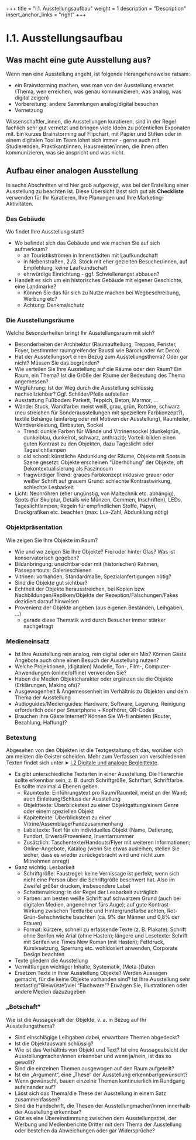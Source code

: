 +++
title = "I.1. Ausstellungsaufbau"
weight = 1
description = "Description"
insert_anchor_links = "right"
+++

# I.1. Ausstellungsaufbau

## Was macht eine gute Ausstellung aus?

Wenn man eine Ausstellung angeht, ist folgende Herangehensweise ratsam:
* ein Brainstorming machen, was man von der Ausstellung erwartet (Thema, wen erreichen, was genau kommunizieren, was analog, was digital zeigen)
* Vorbereitung: andere Sammlungen analog/digital besuchen
* Vernetzung

Wissenschaftler_innen, die Ausstellungen kuratieren, sind in der Regel fachlich sehr gut vernetzt und bringen viele Ideen zu potentiellen Exponaten mit. Ein kurzes Brainstorming auf Flipchart, mit Papier und Stiften oder in einem digitalen Tool im Team lohnt sich immer - gerne auch mit Studierenden, Praktikant/innen, Hausmeister/innen, die ihnen offen kommunizieren, was sie anspricht und was nicht.

## Aufbau einer analogen Ausstellung
In sechs Abschnitten wird hier grob aufgezeigt, was bei der Erstellung einer Ausstellung zu beachten ist. Diese Übersicht lässt sich gut als **Checkliste** verwenden für Ihr Kuratieren, Ihre Planungen und Ihre Marketing-Aktivitäten.

### Das Gebäude

Wo findet Ihre Ausstellung statt?

* Wo befindet sich das Gebäude und wie machen Sie auf sich aufmerksam?
    * an Touristikströmen in Innenstädten mit Laufkundschaft
    * in Nebenstraßen, 2./3. Stock mit eher gezielten Besucher/innen, auf Empfehlung, keine Laufkundschaft
    * ehrwürdige Einrichtung - ggf. Schwellenangst abbauen?
* Handelt es sich um ein historisches Gebäude mit eigener Geschichte, eine Landmarke?
    * Können Sie das für sich zu Nutze machen bei Wegbeschreibung, Werbung etc?
    * Achtung: Denkmalschutz

### Die Ausstellungsräume

Welche Besonderheiten bringt Ihr Ausstellungsraum mit sich?

* Besonderheiten der Architektur (Raumaufteilung, Treppen, Fenster, Foyer, bestimmter raumgreifender Baustil wie Barock oder Art Deco)
* Hat der Ausstellungsort einen Bezug zum Ausstellungsthema? Oder gar nicht? Müssen Sie das begründen?
* Wie verteilen Sie Ihre Ausstellung auf die Räume oder den Raum? Ein Raum, ein Thema? Ist die Größe der Räume der Bedeutung des Thema angemessen?
* Wegführung: Ist der Weg durch die Ausstellung schlüssig nachvollziehbar? Ggf. Schilder/Pfeile aufstellen
* Ausstattung Fußboden: Parkett, Teppich, Beton, Marmor, ...
* Wände: Stuck, Wandfarbe: meist weiß, grau, grün, Rottöne, schwarz (neu streichen für Sonderausstellungen mit speziellem Farbkonzept?), textile Behänge (einfarbig oder mit Motiven der Ausstellung), Raumteiler, Wandverkleidung, Einbauten, Sockel
    * Trend: dunkle Farben für Wände und Vitrinensockel (dunkelgrün, dunkelblau, dunkelrot, schwarz, anthrazit); Vorteil: bilden einen guten Kontrast zu den Objekten, dazu Tageslicht oder Tageslichtlampen
    * old school: künstliche Abdunklung der Räume, Objekte mit Spots in Szene gesetzt: Objekte erscheinen “Überhöhung” der Objekte, oft Dekontextualisierung als Faszinosum
    * fragwürdiger Trend: graues Farbkonzept inklusive grauer oder weißer Schrift auf grauem Grund: schlechte Kontrastwirkung, schlechte Lesbarkeit
* Licht: Neonröhren (eher ungünstig, von Maltechnik etc. abhängig), Spots (für Skulptur, Details wie Münzen, Gemmen, Inschriften), LEDs, Tageslichtlampen; Regeln für empfindlichen Stoffe, Papyri, Druckgrafiken etc. beachten (max. Lux-Zahl, Abdunklung nötig)

### Objektpräsentation

Wie zeigen Sie Ihre Objekte im Raum?

* Wie und wo zeigen Sie Ihre Objekte? Frei oder hinter Glas? Was ist konservatorisch gegeben?
* Bildanbringung: unsichtbar oder mit (historischen) Rahmen, Passepartouts; Galerieschienen
* Vitrinen: vorhanden, Standardmaße, Spezialanfertigungen nötig?
* Sind die Objekte gut sichtbar?
* Echtheit der Objekte herausstreichen, bei Kopien bzw. Nachbildungen/Repliken/Objekte der Rezeption/Fälschungen/Fakes dezidiert darauf hinweisen
* Provenienz der Objekte angeben (aus eigenen Beständen, Leihgaben, ...)
    * gerade diese Thematik wird durch Besucher immer stärker nachgefragt

### Medieneinsatz

* Ist Ihre Ausstellung rein analog, rein digital oder ein Mix? Können Gäste Angebote auch ohne einen Besuch der Ausstellung nutzen?
* Welche Projektionen, (digitalen) Modelle, Ton-, Film-, Computer-Anwendungen (online/offline) verwenden Sie?
* Haben die Medien Objektcharakter oder ergänzen sie die Objekte (Erklärungen, Making ofs)? 
* Ausgewogenheit & Angemessenheit im Verhältnis zu Objekten und dem Thema der Ausstellung
* Audioguides/Medienguides: Hardware, Software, Lagerung, Reinigung erforderlich oder per Smartphone + Kopfhörer, QR-Codes
* Brauchen ihre Gäste Internet? Können Sie Wi-fi anbieten (Router, Bezahlung, Haftung)?

### Betextung

Abgesehen von den Objekten ist die Textgestaltung oft das, worüber sich am meisten die Geister scheiden. Mehr zum Verfassen von verschiedenen Texten findet sich unter ➤ [I.2 Digitale und analoge Begleittexte](@/digitales_publizieren/ausstellungen/teil1_kuratieren_2.md).

* Es gibt unterschiedliche Textarten in einer Ausstellung. Die Hierarchie sollte erkennbar sein, z. B. durch Schriftgröße, Schriftart, Schriftfarbe. Es sollte maximal 4 Ebenen geben.
    * Raumtexte: Einführungstext pro Raum/Raumteil, meist an der Wand; auch Einleitung/Schluss der Ausstellung
    * Objekttexte: Überblickstext zu einer Objektgattung/einem Genre oder einem speziellen Objekt
    * Kapiteltexte: Überblickstext zu einer Vitrine/Assemblage/Fundzusammenhang
    * Labeltexte: Text für ein individuelles Objekt (Name, Datierung, Fundort, Erwerb/Provenienz, Inventarnummer
    * Zusätzlich: Taschentexte/Handouts/Flyer mit weiteren Informationen; Online-Angebote, Katalog (wenn Sie etwas ausleihen, stellen Sie sicher, dass es wieder zurückgebracht wird und nicht zum Mitnehmen anregt)
* Ganz wichtig: Lesbarkeit
    * Schriftgröße: Faustregel: keine Vernissage ist perfekt, wenn sich nicht eine Person über die Schriftgröße beschwert hat. Also im Zweifel größer drucken, insbesondere Label
    * Schattenwirkung: in der Regel der Lesbarkeit zuträglich
    * Farben: am besten weiße Schrift auf schwarzem Grund (auch bei digitalen Medien, angenehmer fürs Auge); auf gute Kontrast-Wirkung zwischen Textfarbe und Hintergrundfarbe achten, Rot-Grün-Sehschwäche beachten (ca. 9% der Männer und 0,8% der Frauen)
    * Format: kürzere, schnell zu erfassende Texte (z. B. Plakate): Schrift ohne Serifen wie Arial (ohne Hasten); längere und Lesetexte: Schrift mit Serifen wie Times New Roman (mit Hasten); Fettdruck, Kursivsetzung, Sperrung etc. wohldosiert anwenden, Corporate Design beachten
* Texte gliedern die Ausstellung
* Vermittlungen wichtiger Inhalte, Systematik, (Meta-)Daten
* Ersetzen Texte in Ihrer Ausstellung Objekte? Werden Aussagen gemacht, für die keine Objekte vorhanden sind? Ist Ihre Ausstellung sehr textlastig/“Bleiwüste”/viel “Flachware”? Erwägen Sie, Illustrationen oder andere Medien dazuzugeben

### „Botschaft“

Wie ist die Aussagekraft der Objekte, v. a. in Bezug auf Ihr Ausstellungsthema? 
* Sind einschlägige Leihgaben dabei, erwartbare Themen abgedeckt?
* Ist die Objektauswahl schlüssig?
* Wie ist das Verhältnis von Objekt und Text? Ist eine Aussageabsicht der Ausstellungmacher/innen erkennbar und wenn ja/nein, ist das so gewollt?
* Sind die einzelnen Themen ausgewogen auf den Raum aufgeteilt?
* Ist ein „Argument“, eine „These“ der Ausstellung erkennbar/gewünscht?
* Wenn gewünscht, bauen einzelne Themen kontinuierlich im Rundgang aufeinander auf?
* Lässt sich das Thema/die These der Ausstellung in einem Satz zusammenfassen?
* Sind die Handschrift, die Thesen der Ausstellungmacher/innen innerhalb der Ausstellung erkennbar?
* Gibt es eine Übereinstimmung zwischen dem Ausstellungstitel, der Werbung und Medienberichte Dritter mit dem Thema der Ausstellung oder bestehen da Abweichungen oder gar Widersprüche?

